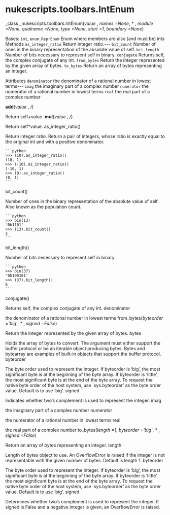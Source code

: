 # nukescripts.toolbars.IntEnum
_class _nukescripts.toolbars.IntEnum(_value_ , _names =None_, _*_ , _module =None_, _qualname =None_, _type =None_, _start =1_, _boundary =None_)

Bases: `int`, `enum.ReprEnum`
Enum where members are also (and must be) ints
Methods
`as_integer_ratio`  Return integer ratio.---
`bit_count`  Number of ones in the binary representation of the absolute value of self.
`bit_length`  Number of bits necessary to represent self in binary.
`conjugate`  Returns self, the complex conjugate of any int.
`from_bytes`  Return the integer represented by the given array of bytes.
`to_bytes`  Return an array of bytes representing an integer.

Attributes
`denominator`  the denominator of a rational number in lowest terms---
`imag`  the imaginary part of a complex number
`numerator`  the numerator of a rational number in lowest terms
`real`  the real part of a complex number

__add__(_value_ , _/_)

Return self+value.
__mul__(_value_ , _/_)

Return self*value.
as_integer_ratio()

Return integer ratio.
Return a pair of integers, whose ratio is exactly equal to the original int and with a positive denominator.


    ```python
    >>> (10).as_integer_ratio()
    (10, 1)
    >>> (-10).as_integer_ratio()
    (-10, 1)
    >>> (0).as_integer_ratio()
    (0, 1)
    ```
bit_count()

Number of ones in the binary representation of the absolute value of self.
Also known as the population count.


    ```python
    >>> bin(13)
    '0b1101'
    >>> (13).bit_count()
    3
    ```
bit_length()

Number of bits necessary to represent self in binary.


    ```python
    >>> bin(37)
    '0b100101'
    >>> (37).bit_length()
    6
    ```
conjugate()

Returns self, the complex conjugate of any int.
denominator

the denominator of a rational number in lowest terms
from_bytes(_byteorder ='big'_, _*_ , _signed =False_)

Return the integer represented by the given array of bytes.
bytes

Holds the array of bytes to convert. The argument must either support the buffer protocol or be an iterable object producing bytes. Bytes and bytearray are examples of built-in objects that support the buffer protocol.
byteorder

The byte order used to represent the integer. If byteorder is ‘big’, the most significant byte is at the beginning of the byte array. If byteorder is ‘little’, the most significant byte is at the end of the byte array. To request the native byte order of the host system, use `sys.byteorder’ as the byte order value. Default is to use ‘big’.
signed

Indicates whether two’s complement is used to represent the integer.
imag

the imaginary part of a complex number
numerator

the numerator of a rational number in lowest terms
real

the real part of a complex number
to_bytes(_length =1_, _byteorder ='big'_, _*_ , _signed =False_)

Return an array of bytes representing an integer.
length

Length of bytes object to use. An OverflowError is raised if the integer is not representable with the given number of bytes. Default is length 1.
byteorder

The byte order used to represent the integer. If byteorder is ‘big’, the most significant byte is at the beginning of the byte array. If byteorder is ‘little’, the most significant byte is at the end of the byte array. To request the native byte order of the host system, use `sys.byteorder’ as the byte order value. Default is to use ‘big’.
signed

Determines whether two’s complement is used to represent the integer. If signed is False and a negative integer is given, an OverflowError is raised.